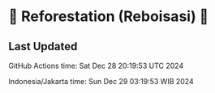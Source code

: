 
# 🌳 Reforestation (Reboisasi) 🌲

## Last Updated

GitHub Actions time: Sat Dec 28 20:19:53 UTC 2024

Indonesia/Jakarta time: Sun Dec 29 03:19:53 WIB 2024
